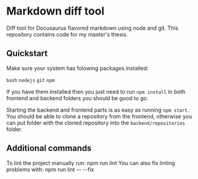 # Markdown diff tool
Diff tool for Docusaurus flavored markdown using node and git. This repository contains code for my master's thesis.

## Quickstart

Make sure your system has folowing packages installed:

`bash` `nodejs` `git` `npm`

If you have them installed then you just need to run `npm install` in both frontend and backend folders you should be good to go.

Starting the backend and frontend parts is as easy as running `npm start`. You should be able to clone a repository from the frontend, otherwise you can put folder with the cloned repository into the `backend/repositories` folder.


## Additional commands
To lint the project manually run:  npm run lint
You can also fix linting problems with:  npm run lint -- --fix
